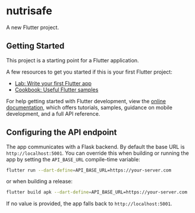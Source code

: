 # nutrisafe

A new Flutter project.

## Getting Started

This project is a starting point for a Flutter application.

A few resources to get you started if this is your first Flutter project:

- [Lab: Write your first Flutter app](https://docs.flutter.dev/get-started/codelab)
- [Cookbook: Useful Flutter samples](https://docs.flutter.dev/cookbook)

For help getting started with Flutter development, view the
[online documentation](https://docs.flutter.dev/), which offers tutorials,
samples, guidance on mobile development, and a full API reference.

## Configuring the API endpoint

The app communicates with a Flask backend. By default the base URL is
`http://localhost:5001`. You can override this when building or running the
app by setting the `API_BASE_URL` compile-time variable:

```bash
flutter run --dart-define=API_BASE_URL=https://your-server.com
```

or when building a release:

```bash
flutter build apk --dart-define=API_BASE_URL=https://your-server.com
```

If no value is provided, the app falls back to `http://localhost:5001`.
